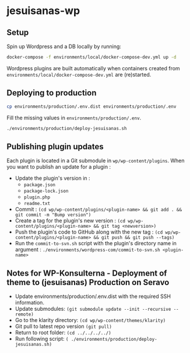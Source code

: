 # jesuisanas-wp

## Setup

Spin up Wordpress and a DB locally by running:
```bash
docker-compose -f environments/local/docker-compose-dev.yml up -d
```

Wordpress plugins are built automatically when containers created from `environments/local/docker-compose-dev.yml` are (re)started.

## Deploying to production

```bash
cp environments/production/.env.dist environments/production/.env 
```

Fill the missing values in `environments/production/.env`.

```bash
./environments/production/deploy-jesuisanas.sh
```

## Publishing plugin updates

Each plugin is located in a Git submodule in `wp/wp-content/plugins`.
When you want to publish an update for a plugin :
- Update the plugin's version in : 
  * `package.json`
  * `package-lock.json`
  * `plugin.php`
  * `readme.txt`
- Commit : 
```(cd wp/wp-content/plugins/<plugin-name> && git add . && git commit -m "Bump version")```
- Create a tag for the plugin's new version : 
```(cd wp/wp-content/plugins/<plugin-name> && git tag <newversion>)```
- Push the plugin's code to GitHub along with the new tag :
```(cd wp/wp-content/plugins/<plugin-name> && git push && git push --tags)```
- Run the `commit-to-svn.sh` script with the plugin's directory name in argument :
```./environments/wordpress-com/commit-to-svn.sh <plugin-name>```


## Notes for WP-Konsulterna - Deployment of theme to (jesuisanas) Production on Seravo ##

- Update environments/production/.env.dist with the required SSH information.
- Update submodules:
```(git submodule update --init --recursive --remote)```
- Go to the klarity directory:
```(cd wp/wp-content/themes/klarity)```
- Git pull to latest repo version
```(git pull)```
- Return to root folder:
```(cd ../../../../)```
- Run following script:
```( ./environments/production/deploy-jesuisanas.sh)```
